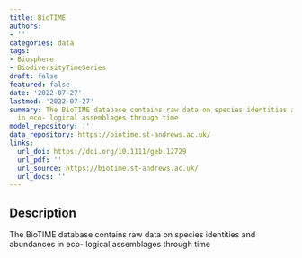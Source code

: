 ```yaml
---
title: BioTIME
authors:
- ''
categories: data
tags:
- Biosphere
- BiodiversityTimeSeries
draft: false
featured: false
date: '2022-07-27'
lastmod: '2022-07-27'
summary: The BioTIME database contains raw data on species identities and abundances
  in eco- logical assemblages through time
model_repository: ''
data_repository: https://biotime.st-andrews.ac.uk/
links:
  url_doi: https://doi.org/10.1111/geb.12729
  url_pdf: ''
  url_source: https://biotime.st-andrews.ac.uk/
  url_docs: ''
---
```


## Description

The BioTIME database contains raw data on species identities and abundances in eco- logical assemblages through time


